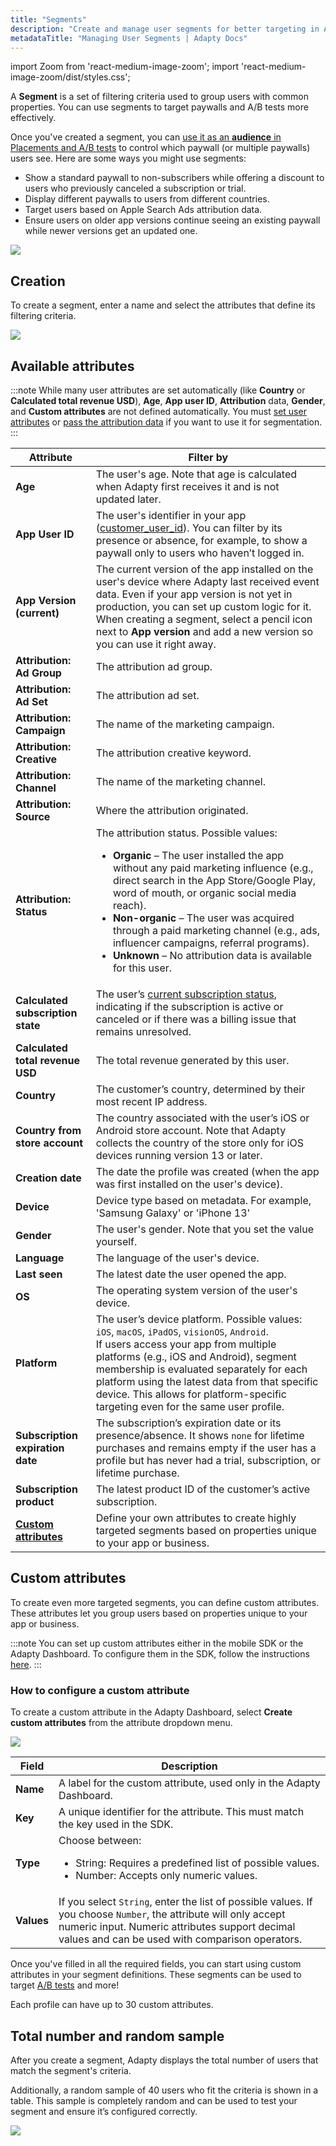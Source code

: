 ```yaml
---
title: "Segments"
description: "Create and manage user segments for better targeting in Adapty."
metadataTitle: "Managing User Segments | Adapty Docs"
---
```


import Zoom from 'react-medium-image-zoom';
import 'react-medium-image-zoom/dist/styles.css';

A **Segment** is a set of filtering criteria used to group users with common properties. You can use segments to target paywalls and A/B tests more effectively.

Once you've created a segment, you can [use it as an **audience** in Placements and A/B tests](audience) to control which paywall (or multiple paywalls) users see. Here are some ways you might use segments:

- Show a standard paywall to non-subscribers while offering a discount to users who previously canceled a subscription or trial.
- Display different paywalls to users from different countries.
- Target users based on Apple Search Ads attribution data.
- Ensure users on older app versions continue seeing an existing paywall while newer versions get an updated one.

<Zoom>
  <img src={require('./img/3244407-Segments.webp').default}
  style={{
    border: 'none', /* border width and color */
    width: '700px', /* image width */
    display: 'block', /* for alignment */
    margin: '0 auto' /* center alignment */
  }}
/>
</Zoom>

## Creation

To create a segment, enter a name and select the attributes that define its filtering criteria.

<Zoom>
  <img src={require('./img/1af9744-new_cohort.webp').default}
  style={{
    border: '1px solid #727272', /* border width and color */
    width: '700px', /* image width */
    display: 'block', /* for alignment */
    margin: '0 auto' /* center alignment */
  }}
/>
</Zoom>

## Available attributes

:::note
While many user attributes are set automatically (like **Country** or **Calculated total revenue USD**), **Age**, **App user ID**, **Attribution** data, **Gender**, and **Custom attributes** are not defined automatically. You must [set user attributes](setting-user-attributes.md) or [pass the attribution data](attribution-integration.md) if you want to use it for segmentation.
:::

| Attribute                                               | Filter by                                                                                                                                                                                                                                                                                                                                                                                                                                                  |
|---------------------------------------------------------|------------------------------------------------------------------------------------------------------------------------------------------------------------------------------------------------------------------------------------------------------------------------------------------------------------------------------------------------------------------------------------------------------------------------------------------------------------|
| **Age**                                                 | The user's age. Note that age is calculated when Adapty first receives it and is not updated later.                                                                                                                                                                                                                                                                                                                                                        |
| **App User ID**                                         | The user's identifier in your app ([customer_user_id](profiles-crm#user-properties)). You can filter by its presence or absence, for example, to show a paywall only to users who haven’t logged in.                                                                                                                                                                                                                                                       |
| **App Version (current)**                               | The current version of the app installed on the user's device where Adapty last received event data. Even if your app version is not yet in production, you can set up custom logic for it. When creating a segment, select a pencil icon next to **App version** and add a new version so you can use it right away.                                                                                                                                      |
| **Attribution: Ad Group**                               | The attribution ad group.                                                                                                                                                                                                                                                                                                                                                                                                                                  |
| **Attribution: Ad Set**                                 | The attribution ad set.                                                                                                                                                                                                                                                                                                                                                                                                                                    |
| **Attribution: Campaign**                               | The name of the marketing campaign.                                                                                                                                                                                                                                                                                                                                                                                                                        |
| **Attribution: Creative**                               | The attribution creative keyword.                                                                                                                                                                                                                                                                                                                                                                                                                          |
| **Attribution: Channel**                                | The name of the marketing channel.                                                                                                                                                                                                                                                                                                                                                                                                                         |
| **Attribution: Source**                                 | Where the attribution originated.                                                                                                                                                                                                                                                                                                                                                                                                                          |
| **Attribution: Status**                                 | The attribution status. Possible values: <ul><li> **Organic** – The user installed the app without any paid marketing influence (e.g., direct search in the App Store/Google Play, word of mouth, or organic social media reach).</li><li> **Non-organic** – The user was acquired through a paid marketing channel (e.g., ads, influencer campaigns, referral programs).</li><li> **Unknown** – No attribution data is available for this user.</li></ul> |
| **Calculated subscription state**                       | The user’s [current subscription status](profiles-crm#subscription-state), indicating if the subscription is active or canceled or if there was a billing issue that remains unresolved.                                                                                                                                                                                                                                                                   |
| **Calculated total revenue USD**                        | The total revenue generated by this user.                                                                                                                                                                                                                                                                                                                                                                                                                  |
| **Country**                                             | The customer’s country, determined by their most recent IP address.                                                                                                                                                                                                                                                                                                                                                                                        |
| **Country from store account**                          | The country associated with the user’s iOS or Android store account. Note that Adapty collects the country of the store only for iOS devices running version 13 or later.                                                                                                                                                                                                                                                                                  |
| **Creation date**                                       | The date the profile was created (when the app was first installed on the user's device).                                                                                                                                                                                                                                                                                                                                                                  |
| **Device**                                              | Device type based on metadata. For example, 'Samsung Galaxy' or 'iPhone 13'                                                                                                                                                                                                                                                                                                                                                                                 |
| **Gender**                                              | The user's gender. Note that you set the value yourself.                                                                                                                                                                                                                                                                                                                                                                                                   |
| **Language**                                            | The language of the user's device.                                                                                                                                                                                                                                                                                                                                                                                                                         |
| **Last seen**                                           | The latest date the user opened the app.                                                                                                                                                                                                                                                                                                                                                                                                                   |
| **OS**                                                  | The operating system version of the user's device.                                                                                                                                                                                                                                                                                                                                                                                                         |
| **Platform**                                            | The user’s device platform. Possible values: `iOS`, `macOS`, `iPadOS`, `visionOS`, `Android`. <br/> If users access your app from multiple platforms (e.g., iOS and Android), segment membership is evaluated separately for each platform using the latest data from that specific device. This allows for platform-specific targeting even for the same user profile.                                                                                    |
| **Subscription expiration date**                        | The subscription’s expiration date or its presence/absence. It shows `none` for lifetime purchases and remains empty if the user has a profile but has never had a trial, subscription, or lifetime purchase.                                                                                                                                                                                                                                              |
| **Subscription product**                                | The latest product ID of the customer’s active subscription.                                                                                                                                                                                                                                                                                                                                                                                               |
| **[Custom attributes](profiles-crm#custom-attributes)** | Define your own attributes to create highly targeted segments based on properties unique to your app or business.                                                                                                                                                                                                                                                                                                                                          |


## Custom attributes

To create even more targeted segments, you can define custom attributes. These attributes let you group users based on properties unique to your app or business.

:::note
You can set up custom attributes either in the mobile SDK or the Adapty Dashboard. To configure them in the SDK, follow the instructions [here](setting-user-attributes#custom-user-attributes).
:::

### How to configure a custom attribute

To create a custom attribute in the Adapty Dashboard, select **Create custom attributes** from the attribute dropdown menu.

<Zoom>
  <img src={require('./img/883d3b2-CleanShot_2023-03-16_at_17.20.452x.webp').default}
  style={{
    border: '1px solid #727272', /* border width and color */
    width: '700px', /* image width */
    display: 'block', /* for alignment */
    margin: '0 auto' /* center alignment */
  }}
/>
</Zoom>

| Field  | Description                                                                                                                          |
| ------ |--------------------------------------------------------------------------------------------------------------------------------------|
| **Name**   | A label for the custom attribute, used only in the Adapty Dashboard.                                                                 |
| **Key**    | A unique identifier for the attribute. This must match the key used in the SDK.                                                      |
| **Type**   | Choose between:<ul><li>String: Requires a predefined list of possible values.</li><li>Number: Accepts only numeric values.</li></ul> |
| **Values** | If you select `String`, enter the list of possible values. If you choose `Number`, the attribute will only accept numeric input. Numeric attributes support decimal values and can be used with comparison operators.    |

Once you've filled in all the required fields, you can start using custom attributes in your segment definitions. These segments can be used to target [A/B tests](ab-tests) and more! 

Each profile can have up to 30 custom attributes.

## Total number and random sample

After you create a segment, Adapty displays the total number of users that match the segment's criteria.

Additionally, a random sample of 40 users who fit the criteria is shown in a table. This sample is completely random and can be used to test your segment and ensure it’s configured correctly.

<Zoom>
  <img src={require('./img/segment-random-set.webp').default}
  style={{
    border: 'none', /* border width and color */
    width: '700px', /* image width */
    display: 'block', /* for alignment */
    margin: '0 auto' /* center alignment */
  }}
/>
</Zoom>